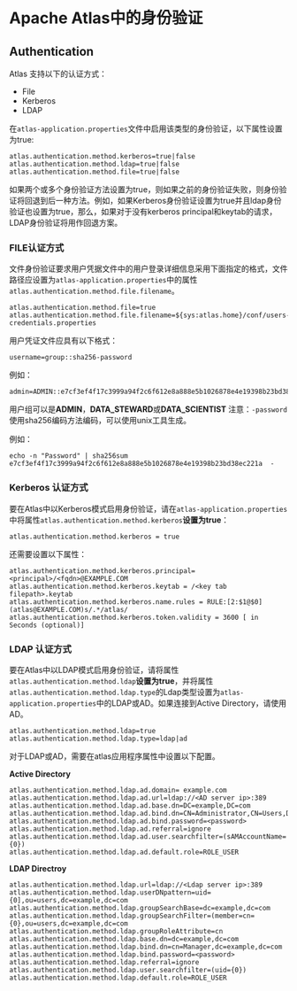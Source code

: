 # Apache Atlas中的身份验证
## Authentication
Atlas 支持以下的认证方式：
- File
- Kerberos
- LDAP

在`atlas-application.properties`文件中启用该类型的身份验证，以下属性设置为true:
```
atlas.authentication.method.kerberos=true|false
atlas.authentication.method.ldap=true|false
atlas.authentication.method.file=true|false
```

如果两个或多个身份验证方法设置为true，则如果之前的身份验证失败，则身份验证将回退到后一种方法。例如，如果Kerberos身份验证设置为true并且ldap身份验证也设置为true，那么，如果对于没有kerberos principal和keytab的请求，LDAP身份验证将用作回退方案。

### FILE认证方式
文件身份验证要求用户凭据文件中的用户登录详细信息采用下面指定的格式，文件路径应设置为`atlas-application.properties`中的属性`atlas.authentication.method.file.filename`。

```
atlas.authentication.method.file=true
atlas.authentication.method.file.filename=${sys:atlas.home}/conf/users-credentials.properties
```
用户凭证文件应具有以下格式：

```
username=group::sha256-password
```
例如：
```
admin=ADMIN::e7cf3ef4f17c3999a94f2c6f612e8a888e5b1026878e4e19398b23bd38ec221a
```

用户组可以是**ADMIN**，**DATA_STEWARD**或**DATA_SCIENTIST**
注意：`-password` 使用sha256编码方法编码，可以使用unix工具生成。

例如：
```
echo -n "Password" | sha256sum
e7cf3ef4f17c3999a94f2c6f612e8a888e5b1026878e4e19398b23bd38ec221a  -
```

### Kerberos 认证方式
要在Atlas中以Kerberos模式启用身份验证，请在`atlas-application.properties`中将属性`atlas.authentication.method.kerberos`**设置为true**：

```
atlas.authentication.method.kerberos = true
```

还需要设置以下属性：
```
atlas.authentication.method.kerberos.principal=<principal>/<fqdn>@EXAMPLE.COM
atlas.authentication.method.kerberos.keytab = /<key tab filepath>.keytab
atlas.authentication.method.kerberos.name.rules = RULE:[2:$1@$0](atlas@EXAMPLE.COM)s/.*/atlas/
atlas.authentication.method.kerberos.token.validity = 3600 [ in Seconds (optional)]
```

### LDAP 认证方式
要在Atlas中以LDAP模式启用身份验证，请将属性`atlas.authentication.method.ldap`**设置为true**，并将属性`atlas.authentication.method.ldap.type`的Ldap类型设置为`atlas-application.properties`中的LDAP或AD。如果连接到Active Directory，请使用AD。

```
atlas.authentication.method.ldap=true
atlas.authentication.method.ldap.type=ldap|ad
```

对于LDAP或AD，需要在atlas应用程序属性中设置以下配置。

**Active Directory**
```
atlas.authentication.method.ldap.ad.domain= example.com
atlas.authentication.method.ldap.ad.url=ldap://<AD server ip>:389
atlas.authentication.method.ldap.ad.base.dn=DC=example,DC=com
atlas.authentication.method.ldap.ad.bind.dn=CN=Administrator,CN=Users,DC=example,DC=com
atlas.authentication.method.ldap.ad.bind.password=<password>
atlas.authentication.method.ldap.ad.referral=ignore
atlas.authentication.method.ldap.ad.user.searchfilter=(sAMAccountName={0})
atlas.authentication.method.ldap.ad.default.role=ROLE_USER

```

**LDAP Directroy**
```
atlas.authentication.method.ldap.url=ldap://<Ldap server ip>:389
atlas.authentication.method.ldap.userDNpattern=uid={0],ou=users,dc=example,dc=com
atlas.authentication.method.ldap.groupSearchBase=dc=example,dc=com
atlas.authentication.method.ldap.groupSearchFilter=(member=cn={0},ou=users,dc=example,dc=com
atlas.authentication.method.ldap.groupRoleAttribute=cn
atlas.authentication.method.ldap.base.dn=dc=example,dc=com
atlas.authentication.method.ldap.bind.dn=cn=Manager,dc=example,dc=com
atlas.authentication.method.ldap.bind.password=<password>
atlas.authentication.method.ldap.referral=ignore
atlas.authentication.method.ldap.user.searchfilter=(uid={0})
atlas.authentication.method.ldap.default.role=ROLE_USER
```



